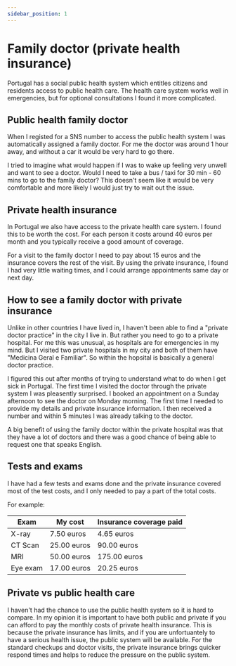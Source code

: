 ```yaml
---
sidebar_position: 1
---
```


# Family doctor (private health insurance)

Portugal has a social public health system which entitles citizens and residents access to public health care. The health care system works well in emergencies, but for optional consultations I found it more complicated.

## Public health family doctor

When I registed for a SNS number to access the public health system I was automatically assigned a family doctor. For me the doctor was around 1 hour away, and without a car it would be very hard to go there.

I tried to imagine what would happen if I was to wake up feeling very unwell and want to see a doctor. Would I need to take a bus / taxi for 30 min - 60 mins to go to the family doctor? This doesn't seem like it would be very comfortable and more likely I would just try to wait out the issue.

## Private health insurance

In Portugal we also have access to the private health care system. I found this to be worth the cost. For each person it costs around 40 euros per month and you typically receive a good amount of coverage.

For a visit to the family doctor I need to pay about 15 euros and the insurance covers the rest of the visit. By using the private insurance, I found I had very little waiting times, and I could arrange appointments same day or next day.

## How to see a family doctor with private insurance

Unlike in other countries I have lived in, I haven't been able to find a "private doctor practice" in the city I live in. But rather you need to go to a private hospital. For me this was unusual, as hospitals are for emergencies in my mind. But I visited two private hospitals in my city and both of them have "Medicina Geral e Familiar". So within the hopsital is basically a general doctor practice.

I figured this out after months of trying to understand what to do when I get sick in Portugal. The first time I visited the doctor through the private system I was pleasently surprised. I booked an appointment on a Sunday afternoon to see the doctor on Monday morning. The first time I needed to provide my details and private insurance information. I then received a number and within 5 minutes I was already talking to the doctor.

A big benefit of using the family doctor within the private hospital was that they have a lot of doctors and there was a good chance of being able to request one that speaks English.

## Tests and exams

I have had a few tests and exams done and the private insurance covered most of the test costs, and I only needed to pay a part of the total costs.

For example:

| Exam     | My cost     | Insurance coverage paid |
| -------- | ----------- | ----------------------- |
| X-ray    | 7.50 euros  | 4.65 euros              |
| CT Scan  | 25.00 euros | 90.00 euros             |
| MRI      | 50.00 euros | 175.00 euros            |
| Eye exam | 17.00 euros | 20.25 euros             |

## Private vs public health care

I haven't had the chance to use the public health system so it is hard to compare. In my opinion it is important to have both public and private if you can afford to pay the monthly costs of private health insurance. This is because the private insurance has limits, and if you are unfortuantely to have a serious health issue, the public system will be available. For the standard checkups and doctor visits, the private insurance brings quicker respond times and helps to reduce the pressure on the public system.
